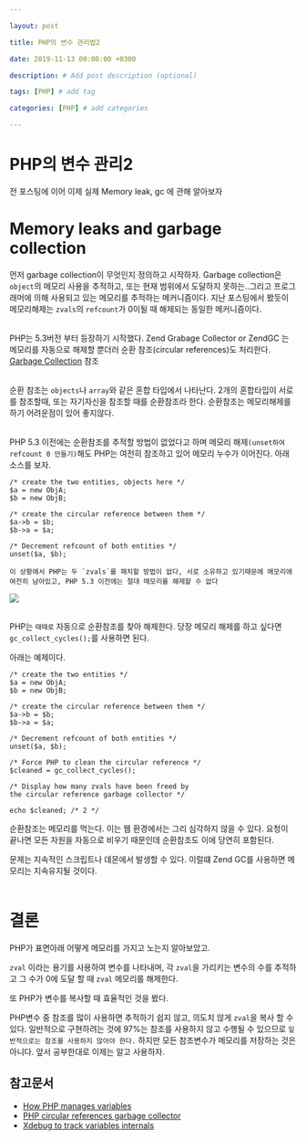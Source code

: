 ```yaml
---

layout: post

title: PHP의 변수 관리법2

date: 2019-11-13 00:00:00 +0300

description: # Add post description (optional)

tags: [PHP] # add tag

categories: [PHP] # add categories

---
```

# PHP의 변수 관리2

전 포스팅에 이어 이제 실제 Memory leak, gc 에 관해 알아보자

# Memory leaks and garbage collection
먼저 garbage collection이 무엇인지 정의하고 시작하자. Garbage collection은 `object`의 메모리 사용을 추적하고, 또는 현재 범위에서 도달하지 못하는..그리고 프로그래머에 의해 사용되고 있는 메모리를 추적하는 메커니즘이다. 지난 포스팅에서 봤듯이 메모리해제는 `zvals`의 `refcount`가 0이될 때 해제되는 동일한 메커니즘이다.<br><br>

PHP는 5.3버전 부터 등장하기 시작했다. Zend Grabage Collector or ZendGC 는 메모리를 자동으로 해제할 뿐더러 순환 참조(circular references)도 처리한다. [Garbage Collection](https://www.php.net/gc) 참조<br><br>

순환 참조는 `objects`나 `array`와 같은 혼합 타입에서 나타난다. 2개의 혼합타입이 서로를 참조할때, 또는 자기자신을 참조할 때를 순환참조라 한다. 순환참조는 메모리해제를 하기 어려운점이 있어 좋지않다.<br><br>

PHP 5.3 이전에는 순환참조를 추적할 방법이 없었다고 하며 메모리 해제`(unset하여 refcount 0 만들기)`해도 PHP는 여전히 참조하고 있어 메모리 누수가 이어진다. 아래 소스를 보자.<br>
```
/* create the two entities, objects here */
$a = new ObjA;
$b = new ObjB;

/* create the circular reference between them */
$a->b = $b;
$b->a = $a;

/* Decrement refcount of both entities */
unset($a, $b);

이 상황에서 PHP는 두 `zvals`를 패치할 방법이 없다, 서로 소유하고 있기때문에 메모리에 여전히 남아있고, PHP 5.3 이전에는 절대 메모리를 해제할 수 없다
```

![](https://papion93.github.io/img/pauli_variables11_custom_0.png)<br><br>

PHP는 `때때로` 자동으로 순환참조를 찾아 해제한다. 당장 메모리 해제를 하고 싶다면 `gc_collect_cycles();`를 사용하면 된다.<br>

아래는 예제이다.<br>

```
/* create the two entities */
$a = new ObjA;
$b = new ObjB;

/* create the circular reference between them */
$a->b = $b;
$b->a = $a;

/* Decrement refcount of both entities */
unset($a, $b);

/* Force PHP to clean the circular reference */
$cleaned = gc_collect_cycles();

/* Display how many zvals have been freed by
the circular reference garbage collector */

echo $cleaned; /* 2 */
```

순환참조는 메모리를 먹는다. 이는 웹 환경에서는 그리 심각하지 않을 수 있다. 요청이 끝나면 모든 자원을 자동으로 비우기 때문인데 순환참조도 이에 당연히 포함된다.<br>

문제는 지속적인 스크립트나 데몬에서 발생할 수 있다. 이럴떄 Zend GC를 사용하면 메모리는 지속유지될 것이다.<br><br>

# 결론

PHP가 표면아래 어떻게 메모리를 가지고 노는지 알아보았고.

`zval` 이라는 용기를 사용하여 변수를 나타내며, 각 `zval`을 가리키는 변수의 수를 추적하고 그 수가 0에 도달 할 때 `zval` 메모리를 해제한다.

또 PHP가 변수를 복사할 때 효율적인 것을 봤다.

PHP변수 중 참조를 많이 사용하면 추적하기 쉽지 않고, 의도치 않게 `zval`을 복사 할 수 있다. 일반적으로 구현하려는 것에 97%는 참조를 사용하지 않고 수행될 수 있으므로 `일반적으로는 참조를 사용하지 않아야 한다.` 하지만 모든 참조변수가 메모리를 저장하는 것은 아니다. 앞서 공부한대로 이제는 알고 사용하자.


## 참고문서
- [How PHP manages variables](https://entwickler.de/webandphp/how-php-manages-variables-125644.html)
- [PHP circular references garbage collector](https://www.php.net/gc)
- [Xdebug to track variables internals](https://xdebug.org/)
